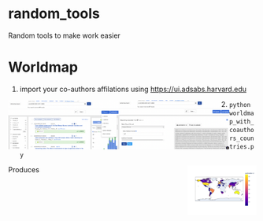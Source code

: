 # random_tools
Random tools to make work easier

# Worldmap
1. import your co-authors affilations using https://ui.adsabs.harvard.edu 
<img align="left" height="100" src="./images/adsabs.png">
<img align="left" height="100" src="./images/adsabs2.png">



2. `python worldmap_with_coauthors_countries.py`

Produces
<img align="right" height="100" src="./images/worldmap.png">
